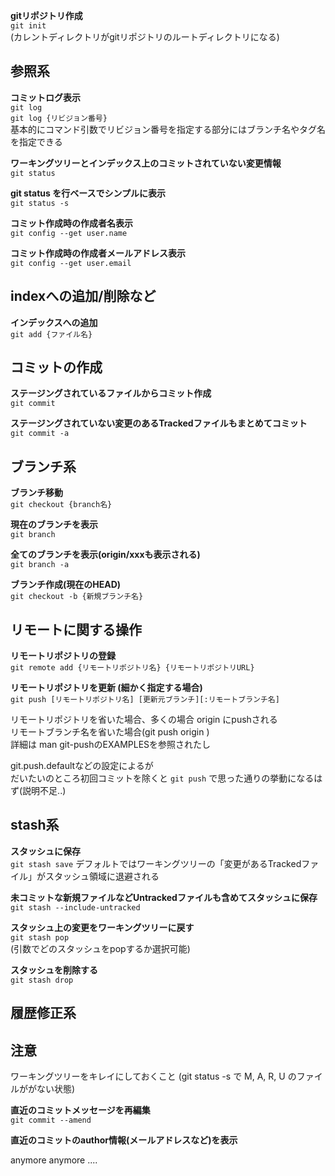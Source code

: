 **gitリポジトリ作成**  
`git init`  
(カレントディレクトリがgitリポジトリのルートディレクトリになる)

参照系
-----

**コミットログ表示**  
`git log`  
`git log {リビジョン番号}`  
基本的にコマンド引数でリビジョン番号を指定する部分にはブランチ名やタグ名を指定できる

**ワーキングツリーとインデックス上のコミットされていない変更情報**  
`git status`

**git status を行ベースでシンプルに表示**  
`git status -s`

**コミット作成時の作成者名表示**  
`git config --get user.name`

**コミット作成時の作成者メールアドレス表示**  
`git config --get user.email`


indexへの追加/削除など
--------------------

**インデックスへの追加**  
`git add {ファイル名}`


コミットの作成
---------------

**ステージングされているファイルからコミット作成**  
`git commit`

**ステージングされていない変更のあるTrackedファイルもまとめてコミット**  
`git commit -a`


ブランチ系
-----------

**ブランチ移動**  
`git checkout {branch名}`

**現在のブランチを表示**  
`git branch`

**全てのブランチを表示(origin/xxxも表示される)**  
`git branch -a`

**ブランチ作成(現在のHEAD)**  
`git checkout -b {新規ブランチ名}`


リモートに関する操作
---------------------

**リモートリポジトリの登録**  
`git remote add {リモートリポジトリ名} {リモートリポジトリURL}`

**リモートリポジトリを更新 (細かく指定する場合)**  
`git push [リモートリポジトリ名] [更新元ブランチ][:リモートブランチ名]`

リモートリポジトリを省いた場合、多くの場合 origin にpushされる  
リモートブランチ名を省いた場合(git push origin )  
詳細は man git-pushのEXAMPLESを参照されたし  

git.push.defaultなどの設定によるが  
だいたいのところ初回コミットを除くと `git push` で思った通りの挙動になるはず(説明不足..)  


stash系
--------

**スタッシュに保存**  
`git stash save`
デフォルトではワーキングツリーの「変更があるTrackedファイル」がスタッシュ領域に退避される

**未コミットな新規ファイルなどUntrackedファイルも含めてスタッシュに保存**  
`git stash --include-untracked`

**スタッシュ上の変更をワーキングツリーに戻す**  
`git stash pop`  
(引数でどのスタッシュをpopするか選択可能)

**スタッシュを削除する**  
`git stash drop`

履歴修正系
------------

## 注意
ワーキングツリーをキレイにしておくこと
(git status -s で M, A, R, U  のファイルががない状態)

**直近のコミットメッセージを再編集**  
`git commit --amend`

**直近のコミットのauthor情報(メールアドレスなど)を表示**  

anymore anymore ....
